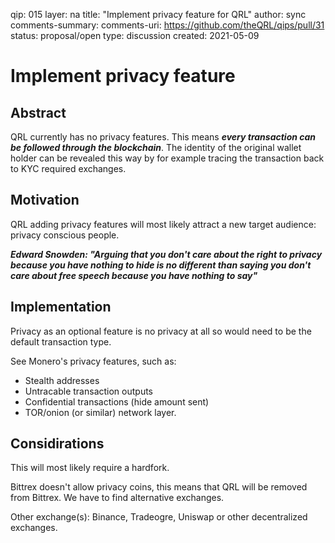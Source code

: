 qip: 015
layer: na
title: "Implement privacy feature for QRL"
author: sync
comments-summary: 
comments-uri: https://github.com/theQRL/qips/pull/31
status: proposal/open
type: discussion
created: 2021-05-09

# Implement privacy feature

## Abstract

QRL currently has no privacy features. This means ***every transaction can be followed through the blockchain***. The identity of the original wallet holder can be revealed this way by for example tracing the transaction back to KYC required exchanges.

## Motivation

QRL adding privacy features will most likely attract a new target audience: privacy conscious people.

***Edward Snowden: "Arguing that you don't care about the right to privacy because you have nothing to hide is no different than saying you don't care about free speech because you have nothing to say"***

## Implementation

Privacy as an optional feature is no privacy at all so would need to be the default transaction type. 

See Monero's privacy features, such as:

- Stealth addresses
- Untracable transaction outputs
- Confidential transactions (hide amount sent)
- TOR/onion (or similar) network layer.

## Considirations

This will most likely require a hardfork.

Bittrex doesn't allow privacy coins, this means that QRL will be removed from Bittrex. We have to find alternative exchanges.

Other exchange(s):
Binance, Tradeogre, Uniswap or other decentralized exchanges.
